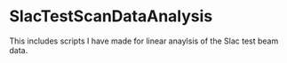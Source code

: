 # SlacTestScanDataAnalysis

This includes scripts I have made for linear anaylsis of the Slac test beam data.
